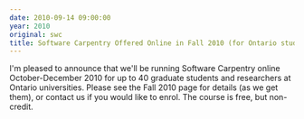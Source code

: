 ```yaml
---
date: 2010-09-14 09:00:00
year: 2010
original: swc
title: Software Carpentry Offered Online in Fall 2010 (for Ontario students)
---
```

<p>I'm pleased to announce that we'll be running Software Carpentry online October-December 2010 for up to 40 graduate students and researchers at Ontario universities.  Please see the Fall 2010 page for details (as we get them), or contact us if you would like to enrol. The course is free, but non-credit.</p>
